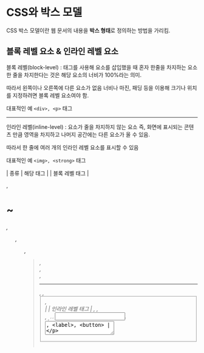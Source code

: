 # CSS와 박스 모델

CSS 박스 모델이란 웹 문서의 내용을 **박스 형태**로 정의하는 방법을 가리킴.

## 블록 레벨 요소 & 인라인 레벨 요소

블록 레벨(block-level) : 태그를 사용해 요소를 삽입했을 때 혼자 한줄을 차지하는 요소
한 줄을 차지한다는 것은 해당 요소의 너비가 100%라는 의미.

따라서 왼쪽이나 오른쪽에 다른 요소가 없음
너비나 마진, 패딩 등을 이용해 크기나 위치를 지정하려면 블록 레벨 요소여야 함.

대표적인 예 `<div>, <p>` 태그

----

인라인 레벨(inline-level) : 요소가 줄을 차지하지 않는 요소
즉, 화면에 표시되는 콘텐츠 만큼 영역을 차지하고 나머지 공간에는 다른 요소가 올 수 있음.

따라서 한 줄에 여러 개의 인라인 레벨 요소를 표시할 수 있음

대표적인 예 `<img>, <strong>` 태그

| 종류 | 해당 태그 |
| 블록 레벨 태그 | <p>, <h1>~<h6>, <ul>, <ol>, <blockquote>, <div>, <form>, <hr>, <table>, <fieldset>, <address> |
| 인라인 레벨 태그 | <img>, <object>, <br>, <sub>, <sup>, <span>, <input>, <textarea>, <label>, <button> |

## 박스 모델(box model)

박스 모델은 아래와 같이 구성되어 있음.

![박스모델](./border_padding.png)

실제 콘텐츠 영역
박스와 콘텐츠 영역 사이의 여백인 패딩(padding)
박스와 테두리(border)
여러 박스 모델 사이의 여백인 마진(margin) 등이 요소로 구성

마진이나 패딩은 웹 문서에 하나의 콘텐츠만 표시한다면 반드시 필요하지 않을 수 있지만
다른 콘텐츠들과의 간격이나 배치등을 고려하면 필요한 박스 모델의 중요한 개념임.

### width, height - 콘텐츠 영역의 크기

**기본형**
```css
width: <크기> | <백분율> | auto 
height: <크기> | <백분율> | auto
```

auto : 기본값 -> 콘텐츠 양에 따라 자동을 결정
크기 -> 너비나 높이 값을 px(픽셀)이나 cm(센티미터) 같은 단위로 함께 수치로 지정
백분율 -> 부모 요소에 따라 달라짐(브라우저창)

#### 실제 콘텐츠 크기 계산

모던 브라우저에서 박스 모델의 전체 너비 = width 값 + 좌우 패딩 + 좌우 테두리
인터넷 익스플로러 6에서 width 값 = 콘텐츠 너비 + 좌우 패딩 + 좌우 테두리

따라서 인터넷 익스플로러 6을 고려한 사이트를 기ㅣ획한다면 박스 모델의 width 값을 지정할 때 주의해야 함.

### display - 화면 배치 방법 ㅅ결정

display 속성을 사용하면 블록 레벨 요소를 인라인 레벨 요소로 바꾸거나 인라인 레벨 요소를 블록 레벨 요소로 바꿀 수 있음

세로로 표시되는 목록을 가로 내비게이션으로 바꿀 때, 한줄로 표시되는 이미지에 여백과 테두리를 추가해 갤러리로 표시할 때 이 방법을 사용함.

**기본형** `display: none | contents | blocks | inline | inline-block | table | table-cell |

외 에도 여러 속성 값이 있음


